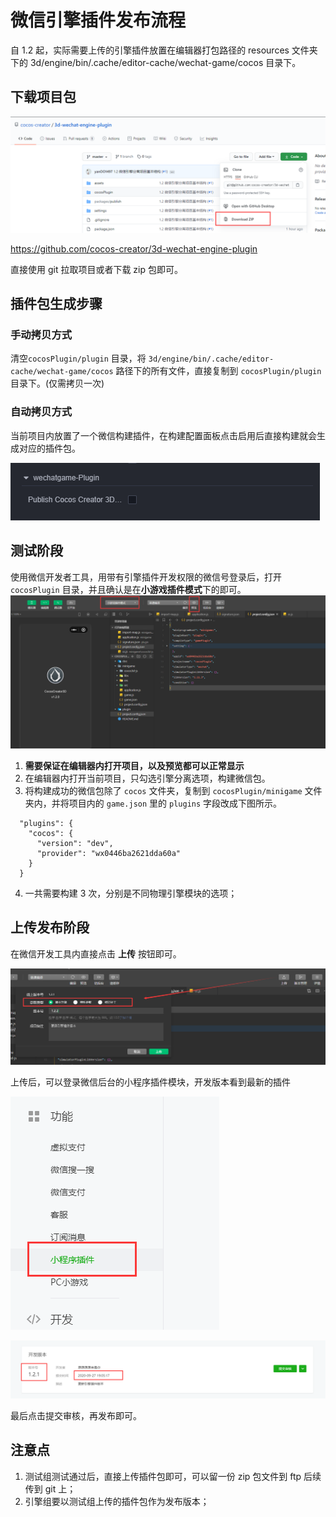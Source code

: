 # 微信引擎插件发布流程

自 1.2 起，实际需要上传的引擎插件放置在编辑器打包路径的 resources 文件夹下的 3d/engine/bin/.cache/editor-cache/wechat-game/cocos 目录下。

## 下载项目包

![](./images/download.png)

https://github.com/cocos-creator/3d-wechat-engine-plugin

直接使用 git 拉取项目或者下载 zip 包即可。

## 插件包生成步骤

### 手动拷贝方式

清空`cocosPlugin/plugin` 目录，将 `3d/engine/bin/.cache/editor-cache/wechat-game/cocos` 路径下的所有文件，直接复制到 `cocosPlugin/plugin` 目录下。(仅需拷贝一次)

### 自动拷贝方式

当前项目内放置了一个微信构建插件，在构建配置面板点击启用后直接构建就会生成对应的插件包。

![](./images/publish.png)

## 测试阶段

使用微信开发者工具，用带有引擎插件开发权限的微信号登录后，打开 `cocosPlugin` 目录，并且确认是在**小游戏插件模式**下的即可。
![](./images/wechat_dev_tools.png)

1. **需要保证在编辑器内打开项目，以及预览都可以正常显示**
2. 在编辑器内打开当前项目，只勾选引擎分离选项，构建微信包。
3. 将构建成功的微信包除了 `cocos` 文件夹，复制到 `cocosPlugin/minigame` 文件夹内，并将项目内的 `game.json` 里的 `plugins` 字段改成下图所示。

```
  "plugins": {
    "cocos": {
      "version": "dev",
      "provider": "wx0446ba2621dda60a"
    }
  }
```

4. 一共需要构建 3 次，分别是不同物理引擎模块的选项；

## 上传发布阶段

在微信开发工具内直接点击 **上传** 按钮即可。

![](./images/upload.png)

上传后，可以登录微信后台的小程序插件模块，开发版本看到最新的插件

![](./images/step1.png)

![](./images/step2.png)

最后点击提交审核，再发布即可。

## 注意点

1. 测试组测试通过后，直接上传插件包即可，可以留一份 zip 包文件到 ftp 后续传到 git 上；
2. 引擎组要以测试组上传的插件包作为发布版本；
